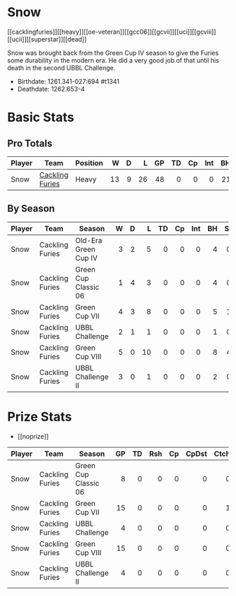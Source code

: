# Snow
[[cacklingfuries]][[heavy]][[oe-veteran]][[gcc06]][[gcvii]][[uci]][[gcviii]][[ucii]][[superstar]][[dead]]

Snow was brought back from the Green Cup IV season to give the Furies some durability in the modern era. He did a very good job of that until his death in the second UBBL Challenge.

* Birthdate: 1261.341-027:694 #t1341
* Deathdate: 1262.653-4

# Basic Stats

## Pro Totals

| Player           | Team        | Position      | W | D | L | GP | TD | Cp | Int | BH | SI | Ki | MVP | SPP |
|------------------|-------------|---------------|--:|--:|--:|---:|---:|---:|----:|---:|---:|---:|----:|----:|
| Snow  | [Cackling Furies](../teams/cacklingfuries) | Heavy   |   13 |   9 |   26 |   48 |    0 |    0 |    0 |   21 |    5 |    3 |    5 |   83 |

## By Season

| Player | Team         | Season          | W | D | L | TD | Cp | Int | BH | SI | Ki | MVP | SPP |
|--------|--------------|-----------------|--:|--:|--:|---:|---:|----:|---:|---:|---:|----:|----:|
| Snow  | Cackling Furies | Old-Era Green Cup IV |    3 |    2 |    5 |    0 |    0 |    0 |    4 |    0 |    1 |    1 |   15 |
| Snow  | Cackling Furies | Green Cup Classic 06 |    1 |    4 |    3 |    0 |    0 |    0 |    4 |    0 |    0 |    1 |   13 |
| Snow  | Cackling Furies | Green Cup VII        |    4 |    3 |    8 |    0 |    0 |    0 |    5 |    1 |    0 |    1 |   17 |
| Snow  | Cackling Furies | UBBL Challenge       |    2 |    1 |    1 |    0 |    0 |    0 |    1 |    0 |    0 |    0 |    2 |
| Snow  | Cackling Furies | Green Cup VIII       |    5 |    0 |   10 |    0 |    0 |    0 |    8 |    4 |    2 |    2 |   38 |
| Snow  | Cackling Furies | UBBL Challenge II    |    3 |    0 |    1 |    0 |    0 |    0 |    2 |    0 |    0 |    0 |    4 |

# Prize Stats

* [[noprize]]

| Player | Team         | Season          | GP | TD | Rsh | Cp | CpDst | Ctch | Int | Cas | Blk | Sck | MVP | SPP |
|--------|--------------|-----------------|---:|---:|----:|---:|------:|-----:|----:|----:|----:|----:|----:|----:|
| Snow  | Cackling Furies | Green Cup Classic 06 |  8 |    0 |    0 |    0 |     0 |    0 |    0 |    4 |   57 |    0 |    1 |   13 |
| Snow  | Cackling Furies | Green Cup VII        | 15 |    0 |    0 |    0 |     0 |    1 |    0 |    6 |   91 |    0 |    1 |   17 |
| Snow  | Cackling Furies | UBBL Challenge       |  4 |    0 |    0 |    0 |     0 |    0 |    0 |    1 |   30 |    3 |    0 |    2 |
| Snow  | Cackling Furies | Green Cup VIII       | 15 |    0 |    0 |    0 |     0 |    0 |    0 |   14 |  130 |    1 |    2 |   38 |
| Snow  | Cackling Furies | UBBL Challenge II    |  4 |    0 |    0 |    0 |     0 |    0 |    0 |    2 |   24 |    0 |    0 |    4 |
